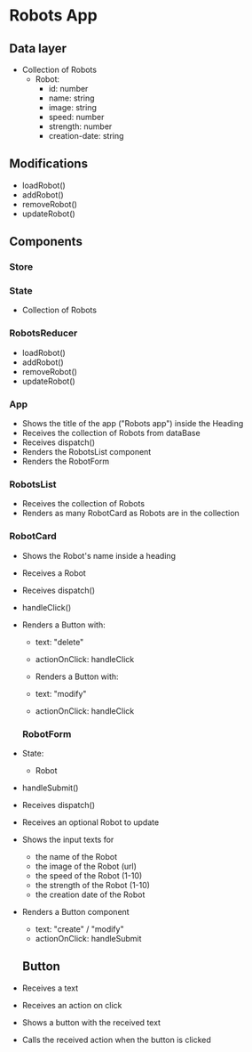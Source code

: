 # Robots App

## Data layer

- Collection of Robots
  - Robot:
    - id: number
    - name: string
    - image: string
    - speed: number
    - strength: number
    - creation-date: string

## Modifications

- loadRobot()
- addRobot()
- removeRobot()
- updateRobot()

## Components

### Store

### State

- Collection of Robots

### RobotsReducer

- loadRobot()
- addRobot()
- removeRobot()
- updateRobot()

### App

- Shows the title of the app ("Robots app") inside the Heading
- Receives the collection of Robots from dataBase
- Receives dispatch()
- Renders the RobotsList component
- Renders the RobotForm

### RobotsList

- Receives the collection of Robots
- Renders as many RobotCard as Robots are in the collection

### RobotCard

- Shows the Robot's name inside a heading
- Receives a Robot
- Receives dispatch()
- handleClick()

- Renders a Button with:

  - text: "delete"
  - actionOnClick: handleClick

  - Renders a Button with:
  - text: "modify"
  - actionOnClick: handleClick

  ### RobotForm

- State:
  - Robot
- handleSubmit()
- Receives dispatch()
- Receives an optional Robot to update
- Shows the input texts for
  - the name of the Robot
  - the image of the Robot (url)
  - the speed of the Robot (1-10)
  - the strength of the Robot (1-10)
  - the creation date of the Robot
- Renders a Button component

  - text: "create" / "modify"
  - actionOnClick: handleSubmit

  ## Button

- Receives a text
- Receives an action on click
- Shows a button with the received text
- Calls the received action when the button is clicked
